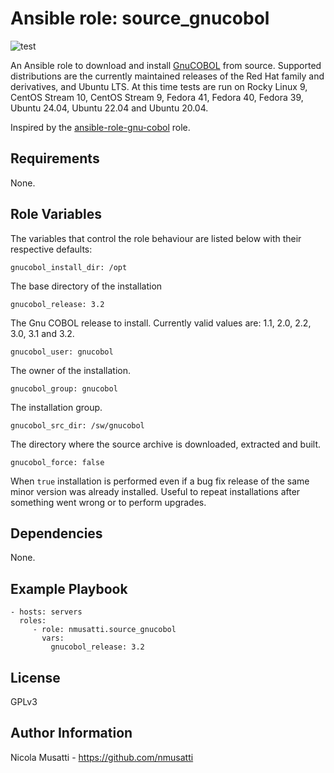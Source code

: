 Ansible role: source_gnucobol
=============================

![test](https://github.com/nmusatti/source-gnucobol/actions/workflows/test.yml/badge.svg)

An Ansible role to download and install [GnuCOBOL](https://sourceforge.net/projects/gnucobol/)
from source. Supported distributions are the currently maintained releases of the Red Hat family and
derivatives, and Ubuntu LTS. At this time tests are run on Rocky Linux 9, CentOS Stream 10, 
CentOS Stream 9, Fedora 41, Fedora 40, Fedora 39, Ubuntu 24.04, Ubuntu 22.04 and Ubuntu 20.04.

Inspired by the [ansible-role-gnu-cobol](https://github.com/ChristopherDavenport/ansible-role-gnu-cobol) role.

Requirements
------------

None.

Role Variables
--------------

The variables that control the role behaviour are listed below with their respective defaults:

    gnucobol_install_dir: /opt

The base directory of the installation

    gnucobol_release: 3.2

The Gnu COBOL release to install. Currently valid values are: 1.1, 2.0, 2.2, 3.0, 3.1 and 3.2.

    gnucobol_user: gnucobol

The owner of the installation.

    gnucobol_group: gnucobol


The installation group.

    gnucobol_src_dir: /sw/gnucobol

The directory where the source archive is downloaded, extracted and built.

    gnucobol_force: false

When `true` installation is performed even if a bug fix release of the same
minor version was already installed. Useful to repeat installations after
something went wrong or to perform upgrades.

Dependencies
------------

None.

Example Playbook
----------------

    - hosts: servers
      roles:
         - role: nmusatti.source_gnucobol
           vars:
             gnucobol_release: 3.2

License
-------

GPLv3

Author Information
------------------

Nicola Musatti - https://github.com/nmusatti
